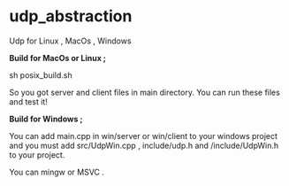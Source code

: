 # udp_abstraction
Udp for Linux , MacOs , Windows

<b>Build for MacOs or Linux ;</b>

sh posix_build.sh

So you got server and client files in main directory. You can run these files and test it!

<b>Build for Windows ;</b>

You can add main.cpp in win/server or win/client to your windows project and you must add src/UdpWin.cpp , include/udp.h and /include/UdpWin.h to your project.

You can mingw or MSVC .


